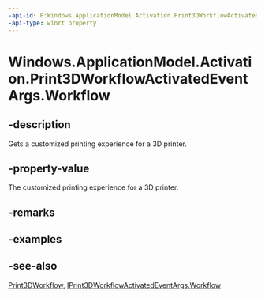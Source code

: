 ```yaml
---
-api-id: P:Windows.ApplicationModel.Activation.Print3DWorkflowActivatedEventArgs.Workflow
-api-type: winrt property
---
```


<!-- Property syntax
public Windows.Devices.Printers.Extensions.Print3DWorkflow Workflow { get; }
-->

# Windows.ApplicationModel.Activation.Print3DWorkflowActivatedEventArgs.Workflow

## -description
Gets a customized printing experience for a 3D printer.

## -property-value
The customized printing experience for a 3D printer.

## -remarks

## -examples

## -see-also
[Print3DWorkflow](../windows.devices.printers.extensions/print3dworkflow.md), [IPrint3DWorkflowActivatedEventArgs.Workflow](iprint3dworkflowactivatedeventargs_workflow.md)